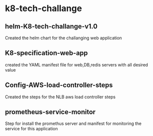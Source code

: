 # k8-tech-challange

## helm-K8-tech-challange-v1.0 
Created the helm chart for the challanging web application

## K8-specification-web-app
created the YAML manifest file for web,DB,redis servers with all desired value

## Config-AWS-load-controller-steps
Created the steps for the NLB aws load controller steps

## prometheus-service-monitor
Step for install the promethus server and manifest for monitoring the service for this application


